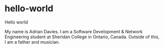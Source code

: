 # hello-world
Hello world

My name is Adrian Davies. I am a Software Development & Network Engineering student at Sheridan College in Ontario, Canada.
Outside of this, I am a father and musician.
